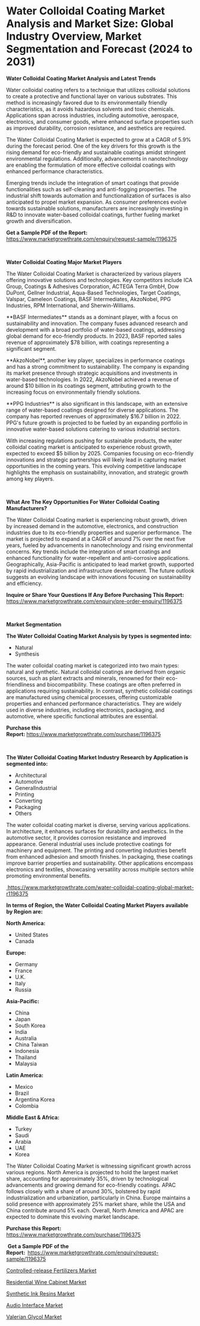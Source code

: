 <p><h1>Water Colloidal Coating Market Analysis and Market Size: Global Industry Overview, Market Segmentation and Forecast (2024 to 2031)</h1></p><p><strong>Water Colloidal Coating Market Analysis and Latest Trends</strong></p>
<p><p>Water colloidal coating refers to a technique that utilizes colloidal solutions to create a protective and functional layer on various substrates. This method is increasingly favored due to its environmentally friendly characteristics, as it avoids hazardous solvents and toxic chemicals. Applications span across industries, including automotive, aerospace, electronics, and consumer goods, where enhanced surface properties such as improved durability, corrosion resistance, and aesthetics are required.</p><p>The Water Colloidal Coating Market is expected to grow at a CAGR of 5.9% during the forecast period. One of the key drivers for this growth is the rising demand for eco-friendly and sustainable coatings amidst stringent environmental regulations. Additionally, advancements in nanotechnology are enabling the formulation of more effective colloidal coatings with enhanced performance characteristics. </p><p>Emerging trends include the integration of smart coatings that provide functionalities such as self-cleaning and anti-fogging properties. The industrial shift towards automation and functionalization of surfaces is also anticipated to propel market expansion. As consumer preferences evolve towards sustainable solutions, manufacturers are increasingly investing in R&D to innovate water-based colloidal coatings, further fueling market growth and diversification.</p></p>
<p><strong>Get a Sample PDF of the Report:&nbsp;</strong> <a href="https://www.marketgrowthrate.com/enquiry/request-sample/1196375">https://www.marketgrowthrate.com/enquiry/request-sample/1196375</a></p>
<p>&nbsp;</p>
<p><strong>Water Colloidal Coating Major Market Players</strong></p>
<p><p>The Water Colloidal Coating Market is characterized by various players offering innovative solutions and technologies. Key competitors include ICA Group, Coatings & Adhesives Corporation, ACTEGA Terra GmbH, Dow DuPont, Gellner Industrial, Aqua-Based Technologies, Target Coatings, Valspar, Cameleon Coatings, BASF Intermediates, AkzoNobel, PPG Industries, RPM International, and Sherwin-Williams.</p><p>**BASF Intermediates** stands as a dominant player, with a focus on sustainability and innovation. The company fuses advanced research and development with a broad portfolio of water-based coatings, addressing global demand for eco-friendly products. In 2023, BASF reported sales revenue of approximately $78 billion, with coatings representing a significant segment.</p><p>**AkzoNobel**, another key player, specializes in performance coatings and has a strong commitment to sustainability. The company is expanding its market presence through strategic acquisitions and investments in water-based technologies. In 2022, AkzoNobel achieved a revenue of around $10 billion in its coatings segment, attributing growth to the increasing focus on environmentally friendly solutions.</p><p>**PPG Industries** is also significant in this landscape, with an extensive range of water-based coatings designed for diverse applications. The company has reported revenues of approximately $16.7 billion in 2022. PPG's future growth is projected to be fueled by an expanding portfolio in innovative water-based solutions catering to various industrial sectors.</p><p>With increasing regulations pushing for sustainable products, the water colloidal coating market is anticipated to experience robust growth, expected to exceed $5 billion by 2025. Companies focusing on eco-friendly innovations and strategic partnerships will likely lead in capturing market opportunities in the coming years. This evolving competitive landscape highlights the emphasis on sustainability, innovation, and strategic growth among key players.</p></p>
<p>&nbsp;</p>
<p><strong>What Are The Key Opportunities For Water Colloidal Coating Manufacturers?</strong></p>
<p><p>The Water Colloidal Coating market is experiencing robust growth, driven by increased demand in the automotive, electronics, and construction industries due to its eco-friendly properties and superior performance. The market is projected to expand at a CAGR of around 7% over the next five years, fueled by advancements in nanotechnology and rising environmental concerns. Key trends include the integration of smart coatings and enhanced functionality for water-repellent and anti-corrosive applications. Geographically, Asia-Pacific is anticipated to lead market growth, supported by rapid industrialization and infrastructure development. The future outlook suggests an evolving landscape with innovations focusing on sustainability and efficiency.</p></p>
<p><strong>Inquire or Share Your Questions If Any Before Purchasing This Report:</strong> <a href="https://www.marketgrowthrate.com/enquiry/pre-order-enquiry/1196375">https://www.marketgrowthrate.com/enquiry/pre-order-enquiry/1196375</a></p>
<p>&nbsp;</p>
<p><strong>Market Segmentation</strong></p>
<p><strong>The Water Colloidal Coating Market Analysis by types is segmented into:</strong></p>
<p><ul><li>Natural</li><li>Synthesis</li></ul></p>
<p><p>The water colloidal coating market is categorized into two main types: natural and synthetic. Natural colloidal coatings are derived from organic sources, such as plant extracts and minerals, renowned for their eco-friendliness and biocompatibility. These coatings are often preferred in applications requiring sustainability. In contrast, synthetic colloidal coatings are manufactured using chemical processes, offering customizable properties and enhanced performance characteristics. They are widely used in diverse industries, including electronics, packaging, and automotive, where specific functional attributes are essential.</p></p>
<p><strong>Purchase this Report:&nbsp;</strong><a href="https://www.marketgrowthrate.com/purchase/1196375">https://www.marketgrowthrate.com/purchase/1196375</a></p>
<p>&nbsp;</p>
<p><strong>The Water Colloidal Coating Market Industry Research by Application is segmented into:</strong></p>
<p><ul><li>Architectural</li><li>Automotive</li><li>GeneralIndustrial</li><li>Printing</li><li>Converting</li><li>Packaging</li><li>Others</li></ul></p>
<p><p>The water colloidal coating market is diverse, serving various applications. In architecture, it enhances surfaces for durability and aesthetics. In the automotive sector, it provides corrosion resistance and improved appearance. General industrial uses include protective coatings for machinery and equipment. The printing and converting industries benefit from enhanced adhesion and smooth finishes. In packaging, these coatings improve barrier properties and sustainability. Other applications encompass electronics and textiles, showcasing versatility across multiple sectors while promoting environmental benefits.</p></p>
<p><a href="https://www.marketgrowthrate.com/water-colloidal-coating-global-market-r1196375">&nbsp;https://www.marketgrowthrate.com/water-colloidal-coating-global-market-r1196375</a></p>
<p><strong>In terms of Region, the Water Colloidal Coating Market Players available by Region are:</strong></p>
<p>
    <p> <strong> North America: </strong>
        <ul>
            <li>United States</li>
            <li>Canada</li>
        </ul>
        </p> 
    <p> <strong> Europe: </strong>
        <ul>
            <li>Germany</li>
            <li>France</li>
            <li>U.K.</li>
            <li>Italy</li>
            <li>Russia</li>
        </ul>
        </p> 
    <p> <strong> Asia-Pacific: </strong>
        <ul>
            <li>China</li>
            <li>Japan</li>
            <li>South Korea</li>
            <li>India</li>
            <li>Australia</li>
            <li>China Taiwan</li>
            <li>Indonesia</li>
            <li>Thailand</li>
            <li>Malaysia</li>
        </ul>
        </p> 
    <p> <strong> Latin America: </strong>
        <ul>
            <li>Mexico</li>
            <li>Brazil</li>
            <li>Argentina Korea</li>
            <li>Colombia</li>
        </ul>
        </p> 
    <p> <strong> Middle East & Africa: </strong>
        <ul>
            <li>Turkey</li>
            <li>Saudi</li>
            <li>Arabia</li>
            <li>UAE</li>
            <li>Korea</li>
        </ul>
    </p>
    </p>
<p><p>The Water Colloidal Coating Market is witnessing significant growth across various regions. North America is projected to hold the largest market share, accounting for approximately 35%, driven by technological advancements and growing demand for eco-friendly coatings. APAC follows closely with a share of around 30%, bolstered by rapid industrialization and urbanization, particularly in China. Europe maintains a solid presence with approximately 25% market share, while the USA and China contribute around 5% each. Overall, North America and APAC are expected to dominate this evolving market landscape.</p></p>
<p><strong>Purchase this Report: </strong><a href="https://www.marketgrowthrate.com/purchase/1196375">https://www.marketgrowthrate.com/purchase/1196375</a></p>
<p>&nbsp;<strong>Get a Sample PDF of the Report:&nbsp;&nbsp;</strong><a href="https://www.marketgrowthrate.com/enquiry/request-sample/1196375">https://www.marketgrowthrate.com/enquiry/request-sample/1196375</a></p>
<p><strong></strong></p>
<p><p><a href="https://medium.com/@lkxjzrja20/controlled-release-fertilizers-market-share-and-new-trends-analysis-by-its-type-application-b0b1a6dbb0fb?postPublishedType=repub">Controlled-release Fertilizers Market</a></p><p><a href="https://issuu.com/reportprime-2/docs/residential-wine-cabinet-market-siz_a851f3711f36bc">Residential Wine Cabinet Market</a></p><p><a href="https://github.com/ygfu6u/Market-Research-Report-List-1/blob/main/synthetic-ink-resins-market.md">Synthetic Ink Resins Market</a></p><p><a href="https://issuu.com/reportprime-2/docs/audio-interface-market-size-2030.pp_6452fd71c79c9d">Audio Interface Market</a></p><p><a href="https://github.com/mahnoor2003/Market-Research-Report-List-6/blob/main/valerian-glycol-market.md">Valerian Glycol Market</a></p></p>